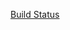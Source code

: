 [Build Status](https://github.com/Pac-DBa-Tpu-123/Home_work1/actions/workflows/build.yml/badge.svg)
